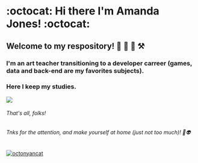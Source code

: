 
# :octocat: Hi there I'm Amanda Jones! :octocat:
## Welcome to my respository! 🌈 💜 🚩 ⚒️


### I'm an art teacher transitioning to a developer carreer (games, data and back-end are my favorites subjects).
### Here I keep my studies. 

![](https://media1.giphy.com/headers/GitHub/w8ZJLtJbmuph.gif)

###### That's all, folks! 
###### Tnks for the attention, and make yourself at home (just not too much)! 👋👽

[![octonyancat](https://img.shields.io/badge/LinkedIn-0077B5?style=for-the-badge&logo=linkedin&logoColor=white)](https://www.linkedin.com/in/amanda-oliveira-jones/)

<!--
**jonesamandajones/jonesamandajones** is a ✨ _special_ ✨ repository because its `README.md` (this file) appears on your GitHub profile.
 

